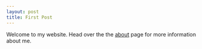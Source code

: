 ```yaml
---
layout: post
title: First Post
---
```


Welcome to my website. Head over the the [about](\about) page for more information about me.